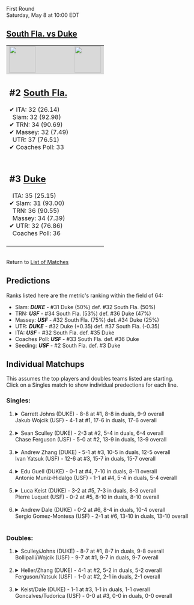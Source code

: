 First Round  
Saturday, May 8 at 10:00 EDT
## [South Fla. vs Duke](https://www.ncaa.com/game/5833371) 

<table>  
<tr style="background-color: #d9d9d9 !important"><td><a href="#"><img src="https://www.ncaa.com/sites/default/files/images/logos/schools/d/duke.70.png" width="70" height="70" /></a></td><td><a href="#"><img src="https://www.ncaa.com/sites/default/files/images/logos/schools/s/south-fla.70.png" width="70" height="70" /></a></td></tr>
<tr><td>  

<h2>#2 <a href="#">South Fla.</a></h2>  
&#10004; ITA: 32 (26.14)<br>  
&nbsp; Slam: 32 (92.98)<br>  
&#10004; TRN: 34 (90.69)<br>  
&#10004; Massey: 32 (7.49)<br>  
&nbsp; UTR: 37 (76.51)<br>  
&#10004; Coaches Poll: 33<br>  
<br>  

</td><td>  
<tr><td>  

<h2>#3 <a href="#">Duke</a></h2>  
&nbsp; ITA: 35 (25.15)<br>  
&#10004; Slam: 31 (93.00)<br>  
&nbsp; TRN: 36 (90.55)<br>  
&nbsp; Massey: 34 (7.39)<br>  
&#10004; UTR: 32 (76.86)<br>  
&nbsp; Coaches Poll: 36<br>  
<br>  

</td><td>  
</table>  


<br>Return to [List of Matches](../index.md)  

## Predictions  

Ranks listed here are the metric's ranking within the field of 64:  
- Slam: ***DUKE*** - #31 Duke (50%) def. #32 South Fla. (50%)  
- TRN: ***USF*** - #34 South Fla. (53%) def. #36 Duke (47%)  
- Massey: ***USF*** - #32 South Fla. (75%) def. #34 Duke (25%)  
- UTR: ***DUKE*** - #32 Duke (+0.35) def. #37 South Fla. (-0.35)  
- ITA: ***USF*** - #32 South Fla. def. #35 Duke  
- Coaches Poll: ***USF*** - #33 South Fla. def. #36 Duke  
- Seeding: ***USF*** - #2 South Fla. def. #3 Duke  

## Individual Matchups  
This assumes the top players and doubles teams listed are starting.  
Click on a Singles match to show individual predections for each line.  
### Singles:  

<ol>
<li><details>
<summary markdown="span">Garrett Johns (DUKE) - 8-8 at #1, 8-8 in duals, 9-9 overall<br>Jakub Wojcik (USF) - 4-1 at #1, 17-6 in duals, 17-6 overall</summary>
<h4>Predictions</h4><ul>
<li>Slam: <b><i>DUKE</i></b> - Johns (55%) def. Wojcik (45%)</li>  
<li>TRN: <b><i>USF</i></b> - Wojcik (68%) def. Johns (32%)</li>  
<li>Massey: <b><i>USF</i></b> - Wojcik (75%) def. Johns (25%)</li>  
<li>UTR: <b><i>DUKE</i></b> - Johns (75%) def. Wojcik (25%)</li>  
<li>ITA: <b><i>USF</i></b> - Wojcik (16.76) def. Johns (9.19)</li>  
</ul></details>&nbsp;</li>
<li><details>
<summary markdown="span">Sean Sculley (DUKE) - 2-3 at #2, 5-4 in duals, 6-4 overall<br>Chase Ferguson (USF) - 5-0 at #2, 13-9 in duals, 13-9 overall</summary>
<h4>Predictions</h4><ul>
<li>Slam: <b><i>USF</i></b> - Ferguson (74%) def. Sculley (26%)</li>  
<li>TRN: <b><i>USF</i></b> - Ferguson (57%) def. Sculley (43%)</li>  
<li>Massey: <b><i>USF</i></b> - Ferguson (75%) def. Sculley (25%)</li>  
<li>UTR: <b><i>USF</i></b> - Ferguson (54%) def. Sculley (46%)</li>  
<li>ITA: <b><i>USF</i></b> - Ferguson (11.90) def. Sculley (3.41)</li>  
</ul></details>&nbsp;</li>
<li><details>
<summary markdown="span">Andrew Zhang (DUKE) - 5-1 at #3, 10-5 in duals, 12-5 overall<br>Ivan Yatsuk (USF) - 12-6 at #3, 15-7 in duals, 15-7 overall</summary>
<h4>Predictions</h4><ul>
<li>Slam: <b><i>USF</i></b> - Yatsuk (51%) def. Zhang (49%)</li>  
<li>TRN: <b><i>USF</i></b> - Yatsuk (57%) def. Zhang (43%)</li>  
<li>Massey: <b><i>DUKE</i></b> - Zhang (75%) def. Yatsuk (25%)</li>  
<li>UTR: <b><i>DUKE</i></b> - Zhang (67%) def. Yatsuk (33%)</li>  
<li>ITA: <b><i>DUKE</i></b> - Zhang (3.87) def. Yatsuk (2.48)</li>  
</ul></details>&nbsp;</li>
<li><details>
<summary markdown="span">Edu Guell (DUKE) - 0-1 at #4, 7-10 in duals, 8-11 overall<br>Antonio Muniz-Hidalgo (USF) - 1-1 at #4, 5-4 in duals, 5-4 overall</summary>
<h4>Predictions</h4><ul>
<li>Slam: <b><i>DUKE</i></b> - Guell (74%) def. Muniz-Hidalgo (26%)</li>  
<li>TRN: <b><i>DUKE</i></b> - Guell (58%) def. Muniz-Hidalgo (42%)</li>  
<li>Massey: <b><i>DUKE</i></b> - Guell (75%) def. Muniz-Hidalgo (25%)</li>  
<li>UTR: <b><i>USF</i></b> - Muniz-Hidalgo (67%) def. Guell (33%)</li>  
<li>ITA: <b><i>DUKE</i></b> - Guell (4.04) def. Muniz-Hidalgo (1.67)</li>  
</ul></details>&nbsp;</li>
<li><details>
<summary markdown="span">Luca Keist (DUKE) - 3-2 at #5, 7-3 in duals, 8-3 overall<br>Pierre Luquet (USF) - 0-2 at #5, 8-10 in duals, 8-10 overall</summary>
<h4>Predictions</h4><ul>
<li>Slam: <b><i>DUKE</i></b> - Keist (61%) def. Luquet (39%)</li>  
<li>TRN: <b><i>DUKE</i></b> - Keist (71%) def. Luquet (29%)</li>  
<li>Massey: <b><i>DUKE</i></b> - Keist (75%) def. Luquet (25%)</li>  
<li>UTR: <b><i>USF</i></b> - Luquet (69%) def. Keist (31%)</li>  
<li>ITA: <b><i>DUKE</i></b> - Keist (3.16) def. Luquet (1.56)</li>  
</ul></details>&nbsp;</li>
<li><details>
<summary markdown="span">Andrew Dale (DUKE) - 0-2 at #6, 8-4 in duals, 10-4 overall<br>Sergio Gomez-Montesa (USF) - 2-1 at #6, 13-10 in duals, 13-10 overall</summary>
<h4>Predictions</h4><ul>
<li>Slam: <b><i>DUKE</i></b> - Dale (52%) def. Gomez-Montesa (48%)</li>  
<li>TRN: <b><i>USF</i></b> - Gomez-Montesa (59%) def. Dale (41%)</li>  
<li>Massey: <b><i>USF</i></b> - Gomez-Montesa (75%) def. Dale (25%)</li>  
<li>UTR: <b><i>DUKE</i></b> - Dale (53%) def. Gomez-Montesa (47%)</li>  
<li>ITA: <b><i>DUKE</i></b> - Dale (2.29) def. Gomez-Montesa (1.78)</li>  
</ul></details>&nbsp;</li>
</ol>

### Doubles:  

<ol>
<li><details>
<summary markdown="span">Sculley/Johns (DUKE) - 8-7 at #1, 8-7 in duals, 9-8 overall<br>Bollipalli/Wojcik (USF) - 9-7 at #1, 9-7 in duals, 9-7 overall</summary>
<br>Sorry, we don't have any metrics for doubles matches</details>&nbsp;</li>
<li><details>
<summary markdown="span">Heller/Zhang (DUKE) - 4-1 at #2, 5-2 in duals, 5-2 overall<br>Ferguson/Yatsuk (USF) - 1-0 at #2, 2-1 in duals, 2-1 overall</summary>
<br>Sorry, we don't have any metrics for doubles matches</details>&nbsp;</li>
<li><details>
<summary markdown="span">Keist/Dale (DUKE) - 1-1 at #3, 1-1 in duals, 1-1 overall<br>Goncalves/Tudorica (USF) - 0-0 at #3, 0-0 in duals, 0-0 overall</summary>
<br>Sorry, we don't have any metrics for doubles matches</details>&nbsp;</li>
</ol>